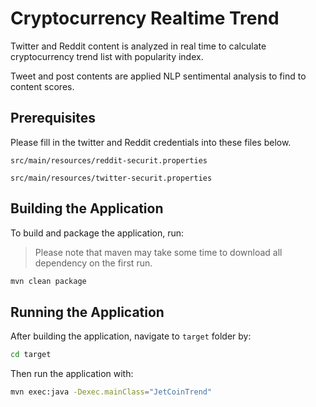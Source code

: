 # Cryptocurrency Realtime Trend
Twitter and Reddit content is analyzed in real time to calculate cryptocurrency
trend list with popularity index.

Tweet and post contents are applied NLP sentimental analysis to find to content scores.  

## Prerequisites
Please fill in the twitter and Reddit credentials into these files below.

`src/main/resources/reddit-securit.properties`

`src/main/resources/twitter-securit.properties`


## Building the Application

To build and package the application, run:

>Please note that maven may take some time to download all dependency on the first run.

```bash
mvn clean package
```

## Running the Application

After building the application, navigate to `target` folder by:
```bash
cd target
```

Then run the application with: 
```bash
mvn exec:java -Dexec.mainClass="JetCoinTrend"
```